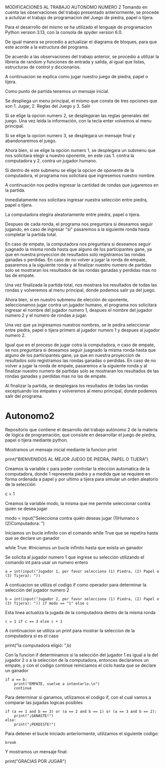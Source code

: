 MODIFICACIONES AL TRABAJO AUTONOMO NUMERO 2
Tomando en cuenta las observaciones del trabajo presentado anteriormente, se procede a actulizar el trabajo de programacion del Juego de piedra, papel o tijera.

Para el desarrollo del mismo se ha utilizado el lenguaje de programacion Python version 3.13, con la consola de spyder version 6.0.

De igual manera se procedio a actualizar el diagrama de bloques, para que este acorde a la estructura del programa.

De acuerdo a las observaciones del trabajo anterior, se procedio a utilizar la libreria de random y funciones de entrada y salida, al igual que listas, estructuras de control y diccionarios.

A continuacion se explica como jugar nuestro juego de piedra, papel o tijera.

Como punto de partida tenemos un mensaje inicial.

Se despliega un menu principal, el mismo que consta de tres opciones que son 1. Jugar, 2. Reglas del Juego y 3. Salir

Si se elige la opcion numero 2, se desplegaran las reglas generales del juego. Una vez leida la información, con la tecla enter volvemos al menu principal.

Si se elige la opcion numero 3, se desplegara un mensaje final y abandonaremos el juego.

Ahora bien, si se elige la opcion numero 1, se desplegara un submenu que nos solicitara elegir a nuestro oponente, en este cas 1. contra la computadora y 2. contra un jugador humano.

Si dentro de este submenu se elige la opcion de oponente de la computadora, el programa nos solicitara que ingresemos nuestro nombre.

A continuación nos pedira ingresar la cantidad de rondas que jugaremos en la partida.

Inmediatamente nos solicitara ingresar nuestra selección entre piedra, papel o tijera.

La computadora elegira aleatoriamente entre piedra, papel o tijera.

Despues de cada ronda, el programa nos preguntara si deseamos seguir jugando, en caso de ingresar "si" pasaremos a la siguiente ronda hasta completar la partida total.

En caso de empate, la computadora nos preguntara si deseamos seguir juagnado la misma ronda hasta que alguno de los participantes gane, ya que en nuestra proyeccion de resultados solo registramos las rondas ganadas o perdidas. En caso de no volver a jugar la ronda de empate, pasaremos a la siguiente ronda y al finalizar nuestro numero de partidas solo se mostraran los resultados de las rondas ganadas y perdidas mas no las de empate.

Una vez finalizada la partida total, nos mostrara los resultados de todas las rondas y volveremos al menu principal, donde podemos salir ya del juego.

Ahora bien, si en nuestro submenu de elección de oponente, seleccionamos jugar contra un jugador humano, el programa nos solicitara ingresar el nombre del jugador numero 1, despues el nombre del jugador numero 2 y el numero de rondas a jugar.

Una vez que ya ingresamos nuestros nombres, se le pedira seleccionar entre piedra, papel o tijera primero al jugador numero 1 y despues al jugador numero 2.

Igual que en el proceso de jugar cotra la computadora, n caso de empate, se nos preguntara si deseamos seguir juagnado la misma ronda hasta que alguno de los participantes gane, ya que en nuestra proyeccion de resultados solo registramos las rondas ganadas o perdidas. En caso de no volver a jugar la ronda de empate, pasaremos a la siguiente ronda y al finalizar nuestro numero de partidas solo se mostraran los resultados de las rondas ganadas y perdidas mas no las de empate.

Al finalizar la partida, se desplegara los resultados de todas las rondas exceptuando los empates y volveremos al menu principal, donde podemos salir del programa.



# Autonomo2
Repositorio que contiene el desarrollo del trabajo autónomo 2 de la materia de lógica de programación, que consiste en desarrollar el juego de piedra, papel o tijera mediante python.

Mostramos un mensaje inicial mediante la funcion print

print("BIENVENIDOS AL MEJOR JUEGO DE PIEDRA, PAPEL O TIJERA")

Creamos la variable c para poder controlar la eleccion automatica de la computadora, donde 1 representa piedra y a medida que se requiere en forma ordenada a papel y por ultimo a tijera para simular un orden aleatorio de la selección

c = 1

Creamos la variable modo, la misma que me permite seleccionar contra quien se desea jugar

modo = input("Selecciona contra quién deseas jugar (1)Humano o (2)Computadora: ")

Iniciamos un bucle infinito con el comando while True que se repetira hasta que se declare un ganador

while True: #Iniciamos un bucle infinito hasta que exista un ganador

Se solicita al jugador numero 1 que ingrese su selección utilizando el comando int para usar un numero entero

    a = int(input("Jugador 1, por favor selecciona (1) Piedra, (2) Papel o (3) Tijera): "))
 
A contiuacion se utiliza el codigo if como operador para determinar la selección del jugador numero 2    
    
    b = int(input("Jugador 2, por favor selecciona (1) Piedra, (2) Papel o (3) Tijera): ")) if modo == "1" else c

Esta linea actualiza la jugada de la computadora dentro de la misma ronda
    
    c = 1 if c == 3 else c + 1

A continuacion se utiliza un print para mostrar la seleccion de la computadora si es el caso 

print("la computadora eligió: ",b)

Con la funcion if determinamos si la selección del jugador 1 es igual a la del jugador 2 o a la seleccion de la computadora, entonces declaramos un empate, y con el codigo continue reiniciamos el ciclo hasta que se declare un ganador
    
    if a == b:
        print("EMPATE, vuelve a intentarlo.\n")
        continue
    
Para determinar si ganamos, utilizamos el codigo if, con el cual vamos a comparar las jugadas logicas posibles
    
    if (a == 1 and b == 3) or (a == 2 and b == 1) or (a == 3 and b == 2):
        print("¡GANASTE!")
    else:
        print("¡PERDISTE!")

Para detener el bucle iniciado anteriormente, utilizamos el siguiente codigo:
    
    break

Y mostramos un mensaje final:

print("GRACIAS POR JUGAR")
